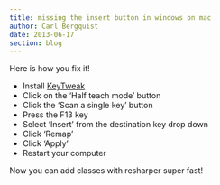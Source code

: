 ```yaml
---
title: missing the insert button in windows on mac
author: Carl Bergquist
date: 2013-06-17
section: blog
---
```


Here is how you fix it!
<ul>
 <li>Install <a href="http://webpages.charter.net/krumsick/KeyTweak_install.exe">KeyTweak</a></li>
 <li>Click on the ‘Half teach mode’ button</li>
 <li>Click the ‘Scan a single key’ button</li>
 <li>Press the F13 key</li>
 <li>Select ‘Insert’ from the destination key drop down</li>
 <li>Click ‘Remap’</li>
 <li>Click ‘Apply’</li>
 <li>Restart your computer</li>
</ul>

Now you can add classes with resharper super fast!